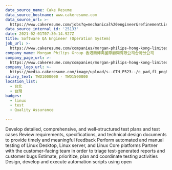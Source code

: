 ```yaml
---
data_source_name: Cake Resume
data_source_hostname: www.cakeresume.com
data_source_url: >-
  https://www.cakeresume.com/jobs?q=mechanical%20engineer&refinementList%5Blang_name%5D%5B0%5D=English&refinementList%5Bsalary_type%5D=per_year&range%5Bsalary_range%5D%5Bmin%5D=1000000&page=3
data_source_internal_id: '25133'
date: 2021-02-01T07:30:14.927Z
title: Software QA Engineer (Operation System)
job_url: >-
  https://www.cakeresume.com/companies/morgan-philips-hong-kong-limited-taiwan-branch/jobs/software-qa-engineer-operation-system
company_name: Morgan Philips Group 香港商博禹國際顧問有限公司台灣分公司
company_page_url: >-
  https://www.cakeresume.com/companies/morgan-philips-hong-kong-limited-taiwan-branch
company_logo_url: >-
  https://media.cakeresume.com/image/upload/s--GTH_P523--/c_pad,fl_png8,h_200,w_200/v1568172484/nvzyjpche72gydugggfm.png
salary_text: TWD1000000 - TWD1500000
location_list:
  - 台北
  - 台灣
badges:
  - linux
  - test
  - Quality Assurance

---
```


Develop detailed, comprehensive, and well-structured test plans and test cases Review requirements, specifications, and technical design documents to provide timely and meaningful feedback Perform automated and manual testing of Linux Desktop, Linux server, and Linux Core platforms Partner with the customer-facing team in order to triage test-generated reports and customer bugs Estimate, prioritize, plan and coordinate testing activities Design, develop and execute automation scripts using open 